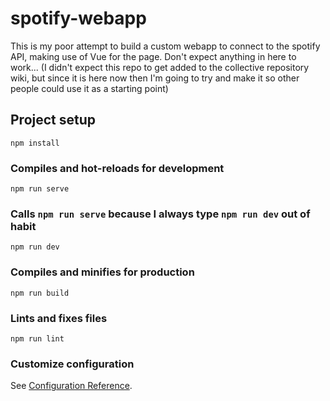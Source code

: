 # spotify-webapp
This is my poor attempt to build a custom webapp to connect to the spotify API, making use of Vue for the page. Don't expect anything in here to work...
(I didn't expect this repo to get added to the collective repository wiki, but since it is here now then I'm going to try and make it so other people could use it as a starting point)

## Project setup
```
npm install
```

### Compiles and hot-reloads for development
```
npm run serve
```

### Calls `npm run serve` because I always type `npm run dev` out of habit
```
npm run dev
```

### Compiles and minifies for production
```
npm run build
```

### Lints and fixes files
```
npm run lint
```

### Customize configuration
See [Configuration Reference](https://cli.vuejs.org/config/).
